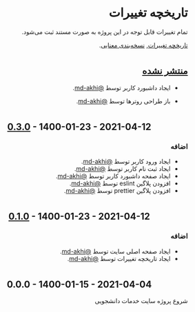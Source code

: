 <div dir="rtl">

# تاریخچه تغییرات

تمام تغییرات قابل توجه در این پروژه به صورت مستند ثبت می‌شود.

[تاریخچه تغییرات](https://keepachangelog.com/fa-IR/1.0.0/), [نسخه‌بندی معنایی](https://semver.org/lang/fa/).

#

## [منتشر نشده][unreleased]

- ایجاد داشبورد کاربر توسط [@md-akhi](https://github.com/md-akhi).

- باز طراحی روترها توسط [@md-akhi](https://github.com/md-akhi).

#
<div align="center" dir="ltr">

## [0.3.0] - 1400-01-23 - 2021-04-12
</div>

### اضافه

- ایجاد ورود کاربر توسط [@md-akhi](https://github.com/md-akhi).
- ایجاد ثبت نام کاربر توسط [@md-akhi](https://github.com/md-akhi).
- ایجاد صفحه داشبورد کاربر توسط [@md-akhi](https://github.com/md-akhi).
- افزودن پلاگین eslint توسط [@md-akhi](https://github.com/md-akhi).
- افزودن پلاگین prettier توسط [@md-akhi](https://github.com/md-akhi).
#
<div align="center" dir="ltr">

## [0.1.0] - 1400-01-23 - 2021-04-12
</div>

### اضافه
- ایجاد صفحه اصلی سایت توسط [@md-akhi](https://github.com/md-akhi).
- ایجاد تاریخچه تغییرات توسط [@md-akhi](https://github.com/md-akhi).

#
<div align="center" dir="ltr">

## 0.0.0 - 1400-01-15 - 2021-04-04
</div>
شروع پروژه سایت خدمات دانشجویی

[unreleased]: https://github.com/md-akhi/studentServices/compare/v0.3.0...HEAD
[0.3.0]: https://github.com/md-akhi/studentServices/compare/v0.1.0...v0.3.0
[0.1.0]: https://github.com/md-akhi/studentServices/compare/10e84147bf4734e8f48b25d1e1e5fd6efc934130...v0.1.0

<!--

### اضافه
-  توسط [@md-akhi](https://github.com/md-akhi).

### رفع خطا
-

### تغییر
-

### منسوخ
-

### حذف
-

### امنیتی
-

-->
